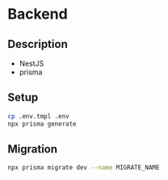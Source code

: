 # Backend

## Description

- NestJS
- prisma

## Setup

```bash
cp .env.tmpl .env
npx prisma generate
```

## Migration

```bash
npx prisma migrate dev --name MIGRATE_NAME
```
